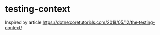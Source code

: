 # testing-context
Inspired by article https://dotnetcoretutorials.com/2018/05/12/the-testing-context/
